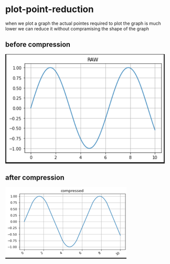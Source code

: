 # plot-point-reduction
when we plot a graph the actual pointes required to plot the graph is much lower
we can reduce it without compramising the shape of the graph
## before compression
![](raw.png)
## after compression
![](cmp.png)

